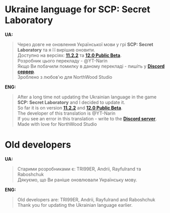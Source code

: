 # Ukraine language for SCP: Secret Laboratory

**UA:**
> Через довге не оновлення Української мови у грі **SCP: Secret Laboratory** та я її вирішив оновити.  
> Доступно на версіях: **[11.2.2](https://github.com/YT-Narin/Ukraine-language-for-SCP-SL/releases/tag/v1.0.5)** та **[12.0 Public Beta](https://github.com/YT-Narin/Ukraine-language-for-SCP-SL/releases/tag/v3.0.2)**.                                                                  
> Розробник цього перекладу - @YT-Narin                                                            
> Якщо Ви побачили помилку в даному перекладі - пишіть у **[Discord сервер](https://discord.gg/xBYJmpHptk)**.                    
> Зроблено з любов'ю для NorthWood Studio                                                          

**ENG:**
> After a long time not updating the Ukrainian language in the game **SCP: Secret Laboratory** and I decided to update it.                                               
> So far it is on version **[11.2.2](https://github.com/YT-Narin/Ukraine-language-for-SCP-SL/releases/tag/v1.0.5)** and **[12.0 Public Beta](https://github.com/YT-Narin/Ukraine-language-for-SCP-SL/releases/tag/v3.0.2)**.           
> The developer of this translation is @YT-Narin                                                 
> If you see an error in this translation - write to the **[Discord server](https://discord.gg/xBYJmpHptk)**.               
> Made with love for NorthWood Studio                                                          


# Old developers
**UA:**
> Старими розробниками є: TRI99ER, Andrii, Rayfulrand та Raboshchuk                                    
> Дякуємо, що Ви раніше оновлювали Українську мову.                                                         

**ENG:**
> Old developers are: TRI99ER, Andrii, Rayfulrand and Raboshchuk                                              
> Thank you for updating the Ukrainian language earlier.                                                              
